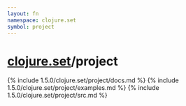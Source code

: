 ```yaml
---
layout: fn
namespace: clojure.set
symbol: project
---
```


# [clojure.set](../)/project

{% include 1.5.0/clojure.set/project/docs.md %}
{% include 1.5.0/clojure.set/project/examples.md %}
{% include 1.5.0/clojure.set/project/src.md %}

